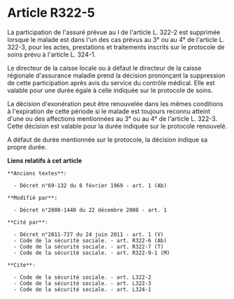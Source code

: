 # Article R322-5

La participation de l'assuré prévue au I de l'article L. 322-2 est supprimée lorsque le malade est dans l'un des cas prévus
au 3° ou au 4° de l'article L. 322-3, pour les actes, prestations et traitements inscrits sur le protocole de soins prévu à
l'article L. 324-1. 

Le directeur de la caisse locale ou à défaut le directeur de la caisse régionale d'assurance maladie prend la décision
prononçant la suppression de cette participation après avis du service du contrôle médical. Elle est valable pour une durée
égale à celle indiquée sur le protocole de soins. 

La décision d'exonération peut être renouvelée dans les mêmes conditions à l'expiration de cette période si le malade est
toujours reconnu atteint d'une ou des affections mentionnées au 3° ou au 4° de l'article L. 322-3. Cette décision est valable
pour la durée indiquée sur le protocole renouvelé.

A défaut de durée mentionnée sur le protocole, la décision indique sa propre durée.

**Liens relatifs à cet article**

	**Anciens textes**:

	  - Décret n°69-132 du 6 février 1969 - art. 1 (Ab)

	**Modifié par**:

	  - Décret n°2008-1440 du 22 décembre 2008 - art. 1

	**Cité par**:

	  - Décret n°2011-727 du 24 juin 2011 - art. 1 (V)
	  - Code de la sécurité sociale. - art. R322-6 (Ab)
	  - Code de la sécurité sociale. - art. R322-7 (T)
	  - Code de la sécurité sociale. - art. R322-9-1 (M)

	**Cite**:

	  - Code de la sécurité sociale. - art. L322-2
	  - Code de la sécurité sociale. - art. L322-3
	  - Code de la sécurité sociale. - art. L324-1
